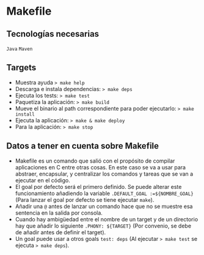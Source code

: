 # Makefile

## Tecnologías necesarias
`Java` `Maven`

## Targets
* Muestra ayuda `> make help`
* Descarga e instala dependencias: `> make deps`
* Ejecuta los tests: `> make test`
* Paquetiza la aplicación: `> make build`
* Mueve el binario al path correspondiente para poder ejecutarlo: `> make install`
* Ejecuta la aplicación: `> make & make deploy`
* Para la aplicación: `> make stop`

## Datos a tener en cuenta sobre Makefile
* Makefile es un comando que salió con el propósito de compilar aplicaciones en C entre otras cosas. En este caso se va a usar para abstraer, encapsular, y centralizar los comandos y tareas que se van a ejecutar en el código.
* El goal por defecto será el primero definido. Se puede alterar este funcionamiento añadiendo la variable `.DEFAULT_GOAL :=${NOMBRE_GOAL}` (Para lanzar el goal por defecto se tiene ejecutar `make`).
* Añadir una `@` antes de lanzar un comando hace que no se muestre esa sentencia en la salida por consola.
* Cuando hay ambigüedad entre el nombre de un target y de un directorio hay que añadir lo siguiente `.PHONY: ${TARGET}` (Por convenio, se debe de añadir antes de definir el target).
* Un goal puede usar a otros goals `test: deps` (Al ejecutar `> make test` se ejecuta `> make deps`).
